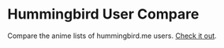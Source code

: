 Hummingbird User Compare
========================

Compare the anime lists of hummingbird.me users. [Check it out](http://fuzetsu.github.io/hummingbird-user-compare).
